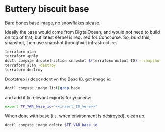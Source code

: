 
# Buttery biscuit base

Bare bones base image, no snowflakes please.

Ideally the base would come from DigitalOcean, and would not need to build on top of that, but latest Kernel is required for Concourse. So, build this, snapshot, then use snapshot throughout infrastructure.

```sh
terraform plan
terraform apply
doctl compute droplet-action snapshot $(terraform output ID) --snapshot-name base --wait
terraform plan -destroy
terraform destroy
```

Bootstrap is dependent on the Base ID, get image id:
```sh
doctl compute image list|grep base
```

and add it to relevant exports for your env:
```sh
export TF_VAR_base_id="<<insert_ID_here>>"
```

When done with base (i.e. when environment is destroyed), clean up.
```sh
doctl compute image delete $TF_VAR_base_id
```
